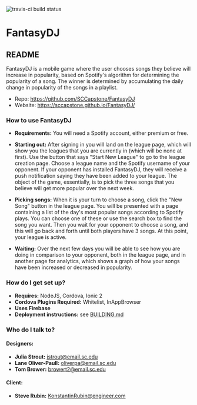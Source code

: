 ![travis-ci build status](https://travis-ci.org/SCCapstone2/FantasyDJ.svg?branch=master)

# FantasyDJ
## README

FantasyDJ is a mobile game where the user chooses songs they believe will increase in popularity, based
on Spotify's algorithm for determining the popularity of a song. The winner is determined by accumulating
the daily change in popularity of the songs in a playlist.

* Repo: https://github.com/SCCapstone/FantasyDJ
* Website: https://sccapstone.github.io/FantasyDJ/

### How to use FantasyDJ

* **Requirements:** You will need a Spotify account, either premium or free. 

* **Starting out:** After signing in you will land on the league page, which will show you the leagues that you
  are currently in (which will be none at first). Use the button that says "Start New League" to go to the league
  creation page. Choose a league name and the Spotify username of your opponent. If your opponent has installed
  FantasyDJ, they will receive a push notification saying they have been added to your league. The object of the
  game, essentially, is to pick the three songs that you believe will get more popular over the next week.
  
* **Picking songs:** When it is your turn to choose a song, click the "New Song" button in the league page.
  You will be presented with a page containing a list of the day's most popular songs according to Spotify plays.
  You can choose one of these or use the search box to find the song you want. Then you wait for your opponent
  to choose a song, and this will go back and forth until both players have 3 songs. At this point, your league
  is active. 
  
* **Waiting:** Over the next few days you will be able to see how you are doing in comparison to your opponent,
  both in the league page, and in another page for analytics, which shows a graph of how your songs have been 
  increased or decreased in popularity.  

### How do I get set up? ###

* **Requires:** NodeJS, Cordova, Ionic 2
* **Cordova Plugins Required:** Whitelist, InAppBrowser
* **Uses Firebase**
* **Deployment instructions:** see [BUILDING.md](./BUILDING.md)

### Who do I talk to? ###
#### Designers:
*   **Julia Strout:** jstrout@email.sc.edu
*   **Lane Oliver-Paull:** oliverpa@email.sc.edu
*   **Tom Brower:** browert2@email.sc.edu

#### Client: 
*   **Steve Rubin:** KonstantinRubin@engineer.com

